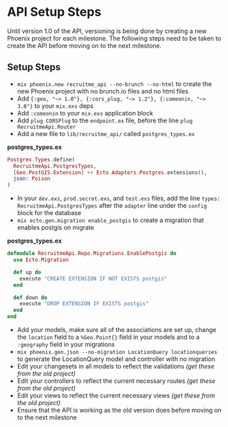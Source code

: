 # API Setup Steps

Until version 1.0 of the API, versioning is being done by creating a new Phoenix project for each milestone. The following steps need to be taken to create the API before moving on to the next milestone.

## Setup Steps

- `mix phoenix.new recruitme_api --no-brunch --no-html` to create the new Phoenix project with no brunch.io files and no html files
- Add `{:geo, "~> 1.0"}, {:cors_plug, "~> 1.2"}, {:comeonin, "~> 3.0"}` to your `mix.exs` deps
- Add `:comeonin` to your `mix.exs` application block
- Add `plug CORSPlug` to the `endpoint.ex` file, before the line `plug RecruitmeApi.Router`
- Add a new file to `lib/recruitme_api/` called `postgres_types.ex`

**postgres_types.ex**

```elixir
Postgrex.Types.define(
  RecruitmeApi.PostgresTypes,
  [Geo.PostGIS.Extension] ++ Ecto.Adapters.Postgres.extensions(),
  json: Poison
)
```

- In your `dev.exs`, `prod.secret.exs`, and `test.exs` files, add the line `types: RecruitmeApi.PostgresTypes` after the `adapter` line under the `config` block for the database
- `mix ecto.gen.migration enable_postgis` to create a migration that enables postgis on migrate

**postgres_types.ex**

```elixir
defmodule RecruitmeApi.Repo.Migrations.EnablePostgis do
  use Ecto.Migration

  def up do
    execute "CREATE EXTENSION IF NOT EXISTS postgis"
  end

  def down do
    execute "DROP EXTENSION IF EXISTS postgis"
  end
end
```

- Add your models, make sure all of the associations are set up, change the `location` field to a `%Geo.Point{}` field in your models and to a `:geography` field in your migrations
- `mix phoenix.gen.json --no-migration LocationQuery locationqueries` to generate the LocationQuery model and controller with no migration
- Edit your changesets in all models to reflect the validations *(get these from the old project)*
- Edit your controllers to reflect the current necessary routes *(get these from the old project)*
- Edit your views to reflect the current necessary views  *(get these from the old project)*
- Ensure that the API is working as the old version does before moving on to the next milestone